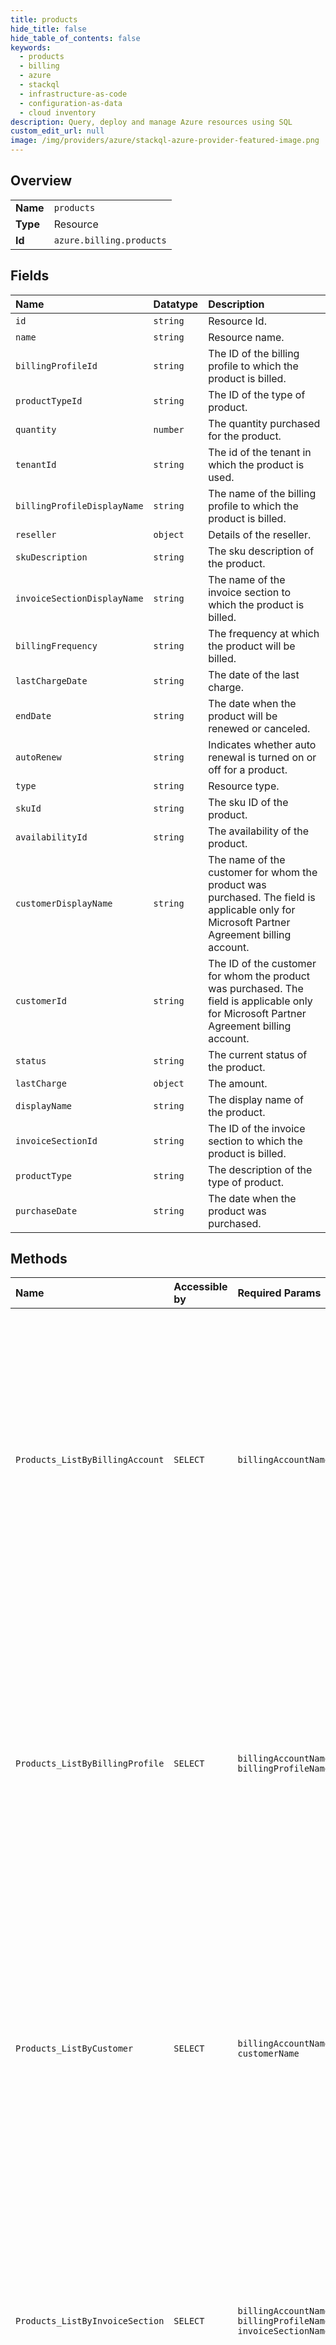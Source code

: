 ```yaml
---
title: products
hide_title: false
hide_table_of_contents: false
keywords:
  - products
  - billing
  - azure    
  - stackql
  - infrastructure-as-code
  - configuration-as-data
  - cloud inventory
description: Query, deploy and manage Azure resources using SQL
custom_edit_url: null
image: /img/providers/azure/stackql-azure-provider-featured-image.png
---
```

  
    

## Overview
<table><tbody>
<tr><td><b>Name</b></td><td><code>products</code></td></tr>
<tr><td><b>Type</b></td><td>Resource</td></tr>
<tr><td><b>Id</b></td><td><code>azure.billing.products</code></td></tr>
</tbody></table>

## Fields
| Name | Datatype | Description |
|:-----|:---------|:------------|
| `id` | `string` | Resource Id. |
| `name` | `string` | Resource name. |
| `billingProfileId` | `string` | The ID of the billing profile to which the product is billed. |
| `productTypeId` | `string` | The ID of the type of product. |
| `quantity` | `number` | The quantity purchased for the product. |
| `tenantId` | `string` | The id of the tenant in which the product is used. |
| `billingProfileDisplayName` | `string` | The name of the billing profile to which the product is billed. |
| `reseller` | `object` | Details of the reseller. |
| `skuDescription` | `string` | The sku description of the product. |
| `invoiceSectionDisplayName` | `string` | The name of the invoice section to which the product is billed. |
| `billingFrequency` | `string` | The frequency at which the product will be billed. |
| `lastChargeDate` | `string` | The date of the last charge. |
| `endDate` | `string` | The date when the product will be renewed or canceled. |
| `autoRenew` | `string` | Indicates whether auto renewal is turned on or off for a product. |
| `type` | `string` | Resource type. |
| `skuId` | `string` | The sku ID of the product. |
| `availabilityId` | `string` | The availability of the product. |
| `customerDisplayName` | `string` | The name of the customer for whom the product was purchased. The field is applicable only for Microsoft Partner Agreement billing account. |
| `customerId` | `string` | The ID of the customer for whom the product was purchased. The field is applicable only for Microsoft Partner Agreement billing account. |
| `status` | `string` | The current status of the product. |
| `lastCharge` | `object` | The amount. |
| `displayName` | `string` | The display name of the product. |
| `invoiceSectionId` | `string` | The ID of the invoice section to which the product is billed. |
| `productType` | `string` | The description of the type of product. |
| `purchaseDate` | `string` | The date when the product was purchased. |
## Methods
| Name | Accessible by | Required Params | Description |
|:-----|:--------------|:----------------|:------------|
| `Products_ListByBillingAccount` | `SELECT` | `billingAccountName` | Lists the products for a billing account. These don't include products billed based on usage. The operation is supported for billing accounts with agreement type Microsoft Customer Agreement or Microsoft Partner Agreement. |
| `Products_ListByBillingProfile` | `SELECT` | `billingAccountName, billingProfileName` | Lists the products for a billing profile. These don't include products billed based on usage. The operation is supported for billing accounts with agreement type Microsoft Customer Agreement or Microsoft Partner Agreement. |
| `Products_ListByCustomer` | `SELECT` | `billingAccountName, customerName` | Lists the products for a customer. These don't include products billed based on usage.The operation is supported only for billing accounts with agreement type Microsoft Partner Agreement. |
| `Products_ListByInvoiceSection` | `SELECT` | `billingAccountName, billingProfileName, invoiceSectionName` | Lists the products for an invoice section. These don't include products billed based on usage. The operation is supported only for billing accounts with agreement type Microsoft Customer Agreement. |
| `Products_Get` | `EXEC` | `billingAccountName, productName` | Gets a product by ID. The operation is supported only for billing accounts with agreement type Microsoft Customer Agreement. |
| `Products_Move` | `EXEC` | `billingAccountName, productName` | Moves a product's charges to a new invoice section. The new invoice section must belong to the same billing profile as the existing invoice section. This operation is supported only for products that are purchased with a recurring charge and for billing accounts with agreement type Microsoft Customer Agreement. |
| `Products_Update` | `EXEC` | `billingAccountName, productName` | Updates the properties of a Product. Currently, auto renew can be updated. The operation is supported only for billing accounts with agreement type Microsoft Customer Agreement. |
| `Products_ValidateMove` | `EXEC` | `billingAccountName, productName` | Validates if a product's charges can be moved to a new invoice section. This operation is supported only for products that are purchased with a recurring charge and for billing accounts with agreement type Microsoft Customer Agreement. |
